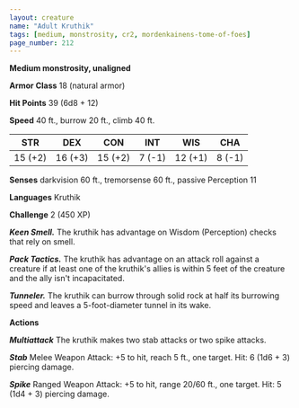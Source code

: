 ```yaml
---
layout: creature
name: "Adult Kruthik"
tags: [medium, monstrosity, cr2, mordenkainens-tome-of-foes]
page_number: 212
---
```


**Medium monstrosity, unaligned**

**Armor Class** 18 (natural armor)

**Hit Points** 39  (6d8 + 12)

**Speed** 40 ft., burrow 20 ft., climb 40 ft.

|   STR   |   DEX   |   CON   |   INT   |   WIS   |   CHA   |
|:-------:|:-------:|:-------:|:-------:|:-------:|:-------:|
| 15 (+2) | 16 (+3) | 15 (+2) | 7 (-1) | 12 (+1) | 8 (-1) |

**Senses** darkvision 60 ft., tremorsense 60 ft., passive Perception 11

**Languages** Kruthik

**Challenge** 2 (450 XP)

***Keen Smell.*** The kruthik has advantage on Wisdom (Perception) checks that rely on smell.

***Pack Tactics.*** The kruthik has advantage on an attack roll against a creature if at least one of the kruthik's allies is within 5 feet of the creature and the ally isn't incapacitated.

***Tunneler.*** The kruthik can burrow through solid rock at half its burrowing speed and leaves a 5-foot-diameter tunnel in its wake.

**Actions**

***Multiattack*** The kruthik makes two stab attacks or two spike attacks.

***Stab*** Melee Weapon Attack: +5 to hit, reach 5 ft., one target. Hit: 6 (1d6 + 3) piercing damage.

***Spike*** Ranged Weapon Attack: +5 to hit, range 20/60 ft., one target. Hit: 5 (1d4 + 3) piercing damage.